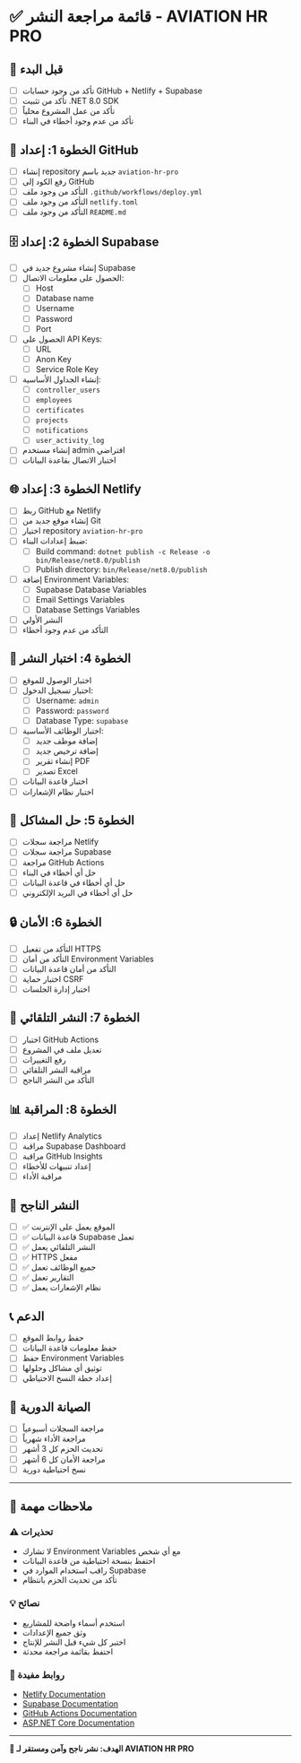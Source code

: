 # ✅ قائمة مراجعة النشر - AVIATION HR PRO

## 🎯 قبل البدء
- [ ] تأكد من وجود حسابات GitHub + Netlify + Supabase
- [ ] تأكد من تثبيت .NET 8.0 SDK
- [ ] تأكد من عمل المشروع محلياً
- [ ] تأكد من عدم وجود أخطاء في البناء

## 🔧 الخطوة 1: إعداد GitHub
- [ ] إنشاء repository جديد باسم `aviation-hr-pro`
- [ ] رفع الكود إلى GitHub
- [ ] التأكد من وجود ملف `.github/workflows/deploy.yml`
- [ ] التأكد من وجود ملف `netlify.toml`
- [ ] التأكد من وجود ملف `README.md`

## 🗄️ الخطوة 2: إعداد Supabase
- [ ] إنشاء مشروع جديد في Supabase
- [ ] الحصول على معلومات الاتصال:
  - [ ] Host
  - [ ] Database name
  - [ ] Username
  - [ ] Password
  - [ ] Port
- [ ] الحصول على API Keys:
  - [ ] URL
  - [ ] Anon Key
  - [ ] Service Role Key
- [ ] إنشاء الجداول الأساسية:
  - [ ] `controller_users`
  - [ ] `employees`
  - [ ] `certificates`
  - [ ] `projects`
  - [ ] `notifications`
  - [ ] `user_activity_log`
- [ ] إنشاء مستخدم admin افتراضي
- [ ] اختبار الاتصال بقاعدة البيانات

## 🌐 الخطوة 3: إعداد Netlify
- [ ] ربط GitHub مع Netlify
- [ ] إنشاء موقع جديد من Git
- [ ] اختيار repository `aviation-hr-pro`
- [ ] ضبط إعدادات البناء:
  - [ ] Build command: `dotnet publish -c Release -o bin/Release/net8.0/publish`
  - [ ] Publish directory: `bin/Release/net8.0/publish`
- [ ] إضافة Environment Variables:
  - [ ] Supabase Database Variables
  - [ ] Email Settings Variables
  - [ ] Database Settings Variables
- [ ] النشر الأولي
- [ ] التأكد من عدم وجود أخطاء

## 🔄 الخطوة 4: اختبار النشر
- [ ] اختبار الوصول للموقع
- [ ] اختبار تسجيل الدخول:
  - [ ] Username: `admin`
  - [ ] Password: `password`
  - [ ] Database Type: `supabase`
- [ ] اختبار الوظائف الأساسية:
  - [ ] إضافة موظف جديد
  - [ ] إضافة ترخيص جديد
  - [ ] إنشاء تقرير PDF
  - [ ] تصدير Excel
- [ ] اختبار قاعدة البيانات
- [ ] اختبار نظام الإشعارات

## 🚨 الخطوة 5: حل المشاكل
- [ ] مراجعة سجلات Netlify
- [ ] مراجعة سجلات Supabase
- [ ] مراجعة GitHub Actions
- [ ] حل أي أخطاء في البناء
- [ ] حل أي أخطاء في قاعدة البيانات
- [ ] حل أي أخطاء في البريد الإلكتروني

## 🔒 الخطوة 6: الأمان
- [ ] التأكد من تفعيل HTTPS
- [ ] التأكد من أمان Environment Variables
- [ ] التأكد من أمان قاعدة البيانات
- [ ] اختبار حماية CSRF
- [ ] اختبار إدارة الجلسات

## 📱 الخطوة 7: النشر التلقائي
- [ ] اختبار GitHub Actions
- [ ] تعديل ملف في المشروع
- [ ] رفع التغييرات
- [ ] مراقبة النشر التلقائي
- [ ] التأكد من النشر الناجح

## 📊 الخطوة 8: المراقبة
- [ ] إعداد Netlify Analytics
- [ ] مراقبة Supabase Dashboard
- [ ] مراقبة GitHub Insights
- [ ] إعداد تنبيهات للأخطاء
- [ ] مراقبة الأداء

## 🎉 النشر الناجح
- [ ] ✅ الموقع يعمل على الإنترنت
- [ ] ✅ قاعدة البيانات Supabase تعمل
- [ ] ✅ النشر التلقائي يعمل
- [ ] ✅ HTTPS مفعل
- [ ] ✅ جميع الوظائف تعمل
- [ ] ✅ التقارير تعمل
- [ ] ✅ نظام الإشعارات يعمل

## 📞 الدعم
- [ ] حفظ روابط الموقع
- [ ] حفظ معلومات قاعدة البيانات
- [ ] حفظ Environment Variables
- [ ] توثيق أي مشاكل وحلولها
- [ ] إعداد خطة النسخ الاحتياطي

## 🔄 الصيانة الدورية
- [ ] مراجعة السجلات أسبوعياً
- [ ] مراجعة الأداء شهرياً
- [ ] تحديث الحزم كل 3 أشهر
- [ ] مراجعة الأمان كل 6 أشهر
- [ ] نسخ احتياطية دورية

---

## 📝 ملاحظات مهمة

### ⚠️ تحذيرات
- لا تشارك Environment Variables مع أي شخص
- احتفظ بنسخة احتياطية من قاعدة البيانات
- راقب استخدام الموارد في Supabase
- تأكد من تحديث الحزم بانتظام

### 💡 نصائح
- استخدم أسماء واضحة للمشاريع
- وثق جميع الإعدادات
- اختبر كل شيء قبل النشر للإنتاج
- احتفظ بقائمة مراجعة محدثة

### 🔗 روابط مفيدة
- [Netlify Documentation](https://docs.netlify.com)
- [Supabase Documentation](https://supabase.com/docs)
- [GitHub Actions Documentation](https://docs.github.com/en/actions)
- [ASP.NET Core Documentation](https://docs.microsoft.com/en-us/aspnet/core)

---

**🎯 الهدف: نشر ناجح وآمن ومستقر لـ AVIATION HR PRO** 